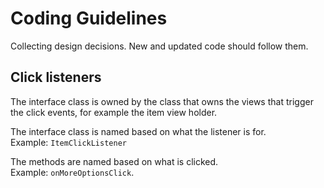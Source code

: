 # Coding Guidelines

Collecting design decisions. New and updated code should follow them.

## Click listeners

The interface class is owned by the class that owns the views that trigger the click events, for
example the item view holder.

The interface class is named based on what the listener is for.  
Example: `ItemClickListener`

The methods are named based on what is clicked.  
Example: `onMoreOptionsClick`.
